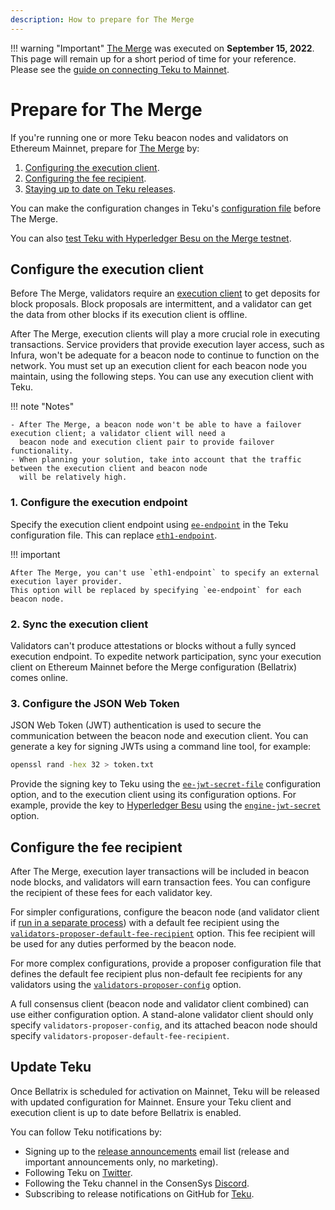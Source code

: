 ```yaml
---
description: How to prepare for The Merge
---
```


!!! warning "Important"
    [The Merge](../Concepts/Merge.md) was executed on **September 15, 2022**.
    This page will remain up for a short period of time for your reference.
    Please see the [guide on connecting Teku to Mainnet](Get-Started/Connect/Connect-To-Mainnet.md).

# Prepare for The Merge

If you're running one or more Teku beacon nodes and validators on Ethereum Mainnet, prepare for
[The Merge](../Concepts/Merge.md) by:

1. [Configuring the execution client](#configure-the-execution-client).
1. [Configuring the fee recipient](#configure-the-fee-recipient).
1. [Staying up to date on Teku releases](#update-teku).

You can make the configuration changes in Teku's [configuration file](Configure/Use-Configuration-File.md) before The Merge.

You can also
[test Teku with Hyperledger Besu on the Merge testnet](https://besu.hyperledger.org/en/stable/public-networks/tutorials/merge-testnet/).

## Configure the execution client

Before The Merge, validators require an [execution client](../Concepts/Merge.md#execution-clients) to get deposits for
block proposals.
Block proposals are intermittent, and a validator can get the data from other blocks if its execution client is offline.

After The Merge, execution clients will play a more crucial role in executing transactions.
Service providers that provide execution layer access, such as Infura, won't be adequate for a beacon node to continue
to function on the network.
You must set up an execution client for each beacon node you maintain, using the following steps.
You can use any execution client with Teku.

!!! note "Notes"

    - After The Merge, a beacon node won't be able to have a failover execution client; a validator client will need a
      beacon node and execution client pair to provide failover functionality.
    - When planning your solution, take into account that the traffic between the execution client and beacon node
      will be relatively high.

### 1. Configure the execution endpoint

Specify the execution client endpoint using [`ee-endpoint`](../Reference/CLI/CLI-Syntax.md#ee-endpoint) in the Teku
configuration file.
This can replace [`eth1-endpoint`](../Reference/CLI/CLI-Syntax.md#eth1-endpoint-eth1-endpoints).

!!! important

    After The Merge, you can't use `eth1-endpoint` to specify an external execution layer provider.
    This option will be replaced by specifying `ee-endpoint` for each beacon node.

### 2. Sync the execution client

Validators can't produce attestations or blocks without a fully synced execution endpoint.
To expedite network participation, sync your execution client on Ethereum Mainnet before the Merge configuration
(Bellatrix) comes online.

### 3. Configure the JSON Web Token

JSON Web Token (JWT) authentication is used to secure the communication between the beacon node and execution client.
You can generate a key for signing JWTs using a command line tool, for example:

```bash
openssl rand -hex 32 > token.txt
```

Provide the signing key to Teku using the [`ee-jwt-secret-file`](../Reference/CLI/CLI-Syntax.md#ee-jwt-secret-file)
configuration option, and to the execution client using its configuration options.
For example, provide the key to [Hyperledger Besu](https://besu.hyperledger.org/) using the
[`engine-jwt-secret`](https://besu.hyperledger.org/en/stable/Reference/CLI/CLI-Syntax/#engine-jwt-secret) option.

## Configure the fee recipient

After The Merge, execution layer transactions will be included in beacon node blocks, and validators will earn
transaction fees.
You can configure the recipient of these fees for each validator key.

For simpler configurations, configure the beacon node (and validator client if
[run in a separate process](Get-Started/Run-Teku.md#run-the-clients-separately)) with a default fee recipient using
the [`validators-proposer-default-fee-recipient`](../Reference/CLI/CLI-Syntax.md#validators-proposer-default-fee-recipient)
option.
This fee recipient will be used for any duties performed by the beacon node.

For more complex configurations, provide a proposer configuration file that defines the default fee recipient plus
non-default fee recipients for any validators using the
[`validators-proposer-config`](../Reference/CLI/CLI-Syntax.md#validators-proposer-config) option.

A full consensus client (beacon node and validator client combined) can use either configuration option.
A stand-alone validator client should only specify `validators-proposer-config`, and its attached beacon node should
specify `validators-proposer-default-fee-recipient`.

## Update Teku

Once Bellatrix is scheduled for activation on Mainnet, Teku will be released with updated configuration for Mainnet.
Ensure your Teku client and execution client is up to date before Bellatrix is enabled.

You can follow Teku notifications by:

- Signing up to the [release announcements](https://pages.consensys.net/teku-sign-up) email list (release and important
  announcements only, no marketing).
- Following Teku on [Twitter](https://twitter.com/Teku_ConsenSys).
- Following the Teku channel in the ConsenSys [Discord](https://discord.gg/7hPv2T6).
- Subscribing to release notifications on GitHub for [Teku](https://github.com/ConsenSys/teku).
